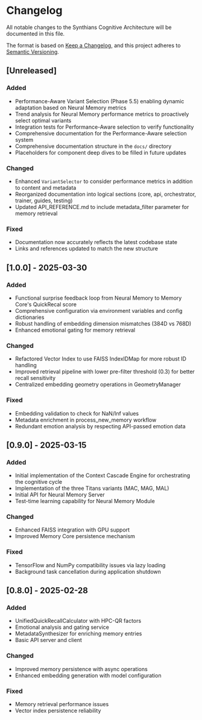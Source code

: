 # Changelog

All notable changes to the Synthians Cognitive Architecture will be documented in this file.

The format is based on [Keep a Changelog](https://keepachangelog.com/en/1.0.0/),
and this project adheres to [Semantic Versioning](https://semver.org/spec/v2.0.0.html).

## [Unreleased]

### Added
- Performance-Aware Variant Selection (Phase 5.5) enabling dynamic adaptation based on Neural Memory metrics
- Trend analysis for Neural Memory performance metrics to proactively select optimal variants
- Integration tests for Performance-Aware selection to verify functionality
- Comprehensive documentation for the Performance-Aware selection system
- Comprehensive documentation structure in the `docs/` directory
- Placeholders for component deep dives to be filled in future updates

### Changed
- Enhanced `VariantSelector` to consider performance metrics in addition to content and metadata
- Reorganized documentation into logical sections (core, api, orchestrator, trainer, guides, testing)
- Updated API_REFERENCE.md to include metadata_filter parameter for memory retrieval

### Fixed
- Documentation now accurately reflects the latest codebase state
- Links and references updated to match the new structure

## [1.0.0] - 2025-03-30

### Added
- Functional surprise feedback loop from Neural Memory to Memory Core's QuickRecal score
- Comprehensive configuration via environment variables and config dictionaries
- Robust handling of embedding dimension mismatches (384D vs 768D)
- Enhanced emotional gating for memory retrieval

### Changed
- Refactored Vector Index to use FAISS IndexIDMap for more robust ID handling
- Improved retrieval pipeline with lower pre-filter threshold (0.3) for better recall sensitivity
- Centralized embedding geometry operations in GeometryManager

### Fixed
- Embedding validation to check for NaN/Inf values
- Metadata enrichment in process_new_memory workflow
- Redundant emotion analysis by respecting API-passed emotion data

## [0.9.0] - 2025-03-15

### Added
- Initial implementation of the Context Cascade Engine for orchestrating the cognitive cycle
- Implementation of the three Titans variants (MAC, MAG, MAL)
- Initial API for Neural Memory Server
- Test-time learning capability for Neural Memory Module

### Changed
- Enhanced FAISS integration with GPU support
- Improved Memory Core persistence mechanism

### Fixed
- TensorFlow and NumPy compatibility issues via lazy loading
- Background task cancellation during application shutdown

## [0.8.0] - 2025-02-28

### Added
- UnifiedQuickRecallCalculator with HPC-QR factors
- Emotional analysis and gating service
- MetadataSynthesizer for enriching memory entries
- Basic API server and client

### Changed
- Improved memory persistence with async operations
- Enhanced embedding generation with model configuration

### Fixed
- Memory retrieval performance issues
- Vector index persistence reliability
